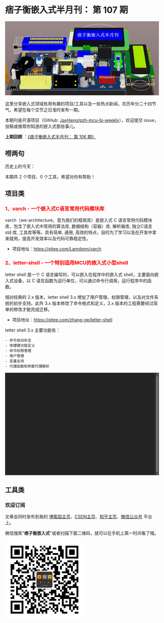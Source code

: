 # 痞子衡嵌入式半月刊： 第 107 期

![](https://raw.githubusercontent.com/JayHeng/pzh-mcu-bi-weekly/master/pics/pzh_mcu_bi_weekly.PNG)

这里分享嵌入式领域有用有趣的项目/工具以及一些热点新闻，农历年分二十四节气，希望在每个交节之日准时发布一期。

本期刊是开源项目（GitHub: [JayHeng/pzh-mcu-bi-weekly](https://github.com/JayHeng/pzh-mcu-bi-weekly)），欢迎提交 issue，投稿或推荐你知道的嵌入式那些事儿。

**上期回顾** ：[《痞子衡嵌入式半月刊： 第 106 期》](https://www.cnblogs.com/henjay724/p/18360229)

## 唠两句

历史上的今天：

本期共 2 个项目、0 个工具，希望对你有帮助！

## 项目类

### <font color="red">1、varch - 一个嵌入式C语言常用代码模块库</font>

varch（we-architecture，意为我们的框架库）是嵌入式 C 语言常用代码模块库，包含了嵌入式中常用的算法库, 数据结构（容器）库, 解析器库, 独立C语言 std 库, 工具库等等。具有简单, 通用, 高效的特点，目的为了学习以及在开发中拿来就用，提高开发效率以及代码可靠稳定性。

 * 项目地址：https://gitee.com/Lamdonn/varch

### <font color="red">2、letter-shell - 一个特别适用MCU的嵌入式小型shell</font>

letter shell 是一个 C 语言编写的，可以嵌入在程序中的嵌入式 shell，主要面向嵌入式设备，以 C 语言函数为运行单位，可以通过命令行调用，运行程序中的函数。  

相对经典的 2.x 版本，letter shell 3.x 增加了用户管理，权限管理，以及对文件系统的初步支持。此外 3.x 版本修改了命令格式和定义，2.x 版本的工程需要经过简单的修改才能完成迁移。

 * 项目地址：https://gitee.com/zhang-ge/letter-shell

letter shell 3.x 主要功能有：

```text
- 命令自动补全
- 快捷键功能定义
- 命令权限管理
- 用户管理
- 变量支持
- 代理函数和参数代理解析
```

 ![](https://raw.githubusercontent.com/JayHeng/pzh-mcu-bi-weekly/master/pics/issue-107/shell_end_line_mode.gif)

## 工具类



### 欢迎订阅

文章会同时发布到我的 [博客园主页](https://www.cnblogs.com/henjay724/)、[CSDN主页](https://blog.csdn.net/henjay724)、[知乎主页](https://www.zhihu.com/people/henjay724)、[微信公众号](http://weixin.sogou.com/weixin?type=1&query=痞子衡嵌入式) 平台上。

微信搜索"__痞子衡嵌入式__"或者扫描下面二维码，就可以在手机上第一时间看了哦。

![](https://raw.githubusercontent.com/JayHeng/pzhmcu-picture/master/wechat/pzhMcu_qrcode_258x258.jpg)

